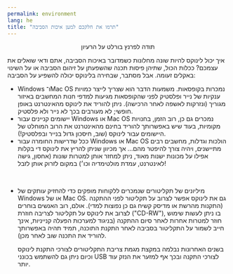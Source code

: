 ```yaml
---
permalink: environment
lang: he
title: "תרמו את חלקכם למען איכות הסביבה"
---
```


<p align="center">תודה לפרנץ בורלט על הרעיון

איך יכול לינוקס להיות שונה מחלונות כשמדובר באיכות הסביבה, אתם ודאי
שואלים את עצמכם?
ככלות הכול, שתיהן פיסות תכנה שהשפעתן על זיהום הסביבה או על השינוי באקלים זעומה.
אבל מסתבר, שבחירה בלינוקס יכולה להשפיע על הסביבה:

<ul>

<li>Windows ו־Mac OS נמכרות בקופסאות. משמעות הדבר הוא שצריך לייצר כמויות ענקיות
של נייר ופלסטיק לפני שהקופסאות
מגיעות למדפי חנות המחשבים באיזור מגוריך (ונזרקות לאשפה לאחר הרכישה).
ניתן להוריד את לינוקס מהאינטרנט באופן חופשי; לא מעורבים בכך לא נייר ולא פלסטיק.</li>

<li>יישומים קניינים עבור Windows או Mac OS נמכרים גם כן, רוב הזמן,
בחנויות מקומיות, בעוד שיש באפשרותך להוריד בחינם מהאינטרנט את הרוב המוחלט של היישומים עבור לינוקס
(שוב, חיסכון גדול בנייר ובפלסטיק!).</li>

<li>ככל שדרישות החומרה עבור Windows או Mac OS הולכות וגדלות,
מחשבים רבים מתיישנים, ויהיה צורך להיפטר מהם...
אך מכיוון שניתן להריץ את לינוקס די בקלות אפילו על מכונות ישנות מאוד,
ניתן למחזר אותן למטרות שונות (אחסון, גישה לאינטרנט, עמדת מולטימדיה וכו׳) במקום לזרוק אותן לזבל!</li>

‏<li>מיליונים של תקליטורים שנמכרים ללקוחות מופקים כדי להחזיק עותקים של Windows או של Mac OS.
גם את לינוקס אפשר לצרוב על תקליטור לפני ההתקנה (התקנות מהרשת או מדיסק קשיח גם כן נפוצות למדי).
אולם, רוב האנשים בוחרים לצרוב את לינוקס על תקליטור לצריבה חוזרת ("CD-RW"), בו
ניתן לעשות שימוש חוזר למטרות אחרות לאחר סיום ההתקנה (בניגוד למערכות
הפעלה קנייניות, אינך חייב לשמור על התקליטור בסביבה לאחר התקנת התוכנה, תמיד תהיה באפשרותך
להוריד את התכנה שוב לאחר מכן). 

בשנים האחרונות נבלמה במקצת מגמת צריבת התקליטורים לצורכי התקנת לינוקס וכיום ניתן גם להשתמש בכונני USB לצורכי התקנה ובכך אף למזער את הנזק עוד יותר.</li>

</ul>





